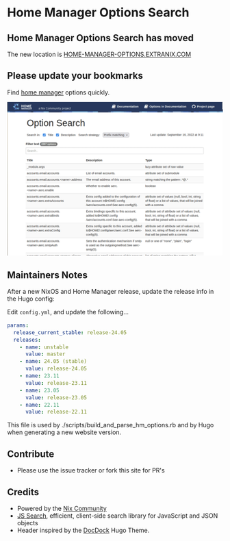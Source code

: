 # Home Manager Options Search

## Home Manager Options Search has moved

The new location is <a href="https://home-manager-options.extranix.com/">HOME-MANAGER-OPTIONS.EXTRANIX.COM</a>

## Please update your bookmarks

Find [home manager](https://github.com/nix-community/home-manager) options quickly.

![](static/images/homemanageroptionsearch.gif)


## Maintainers Notes

After a new NixOS and Home Manager release, update the release info in the Hugo
config:

Edit `config.yml`, and update the following...

```yaml
params:
  release_current_stable: release-24.05
  releases:
    - name: unstable
      value: master
    - name: 24.05 (stable)
      value: release-24.05
    - name: 23.11
      value: release-23.11
    - name: 23.05
      value: release-23.05
    - name: 22.11
      value: release-22.11
```

This file is used by ./scripts/build_and_parse_hm_options.rb and by Hugo when
generating a new website version.


## Contribute

- Please use the issue tracker or fork this site for PR's

## Credits

- Powered by the [Nix Community](https://nix-community.org/)
- [JS Search](https://github.com/bvaughn/js-search), efficient, client-side search library for JavaScript and JSON objects
- Header inspired by the [DocDock](https://docdock.vjeantet.fr/) Hugo Theme.
